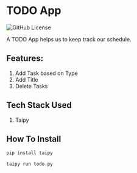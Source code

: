 # TODO App

![GitHub License](https://img.shields.io/github/license/ketanbaitule/taipy_todo)

A TODO App helps us to keep track our schedule.

## Features:

1. Add Task based on Type
2. Add Title
3. Delete Tasks

## Tech Stack Used

1. Taipy

## How To Install

```bash
pip install taipy
```

```
taipy run todo.py
```